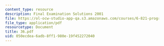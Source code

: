 ```yaml
---
content_type: resource
description: Final Examination Solutions 2001
file: https://ol-ocw-studio-app-qa.s3.amazonaws.com/courses/6-821-programming-languages-fall-2002/050ecdea6adb8ff1980e19f452272040_36.pdf
file_type: application/pdf
resourcetype: Document
title: 36.pdf
uid: 050ecdea-6adb-8ff1-980e-19f452272040
---
```

